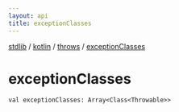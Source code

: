 ```yaml
---
layout: api
title: exceptionClasses
---
```

[stdlib](../../index.html) / [kotlin](../index.html) / [throws](index.html) / [exceptionClasses](exceptionClasses.html)

# exceptionClasses

```
val exceptionClasses: Array<Class<Throwable>>
```
